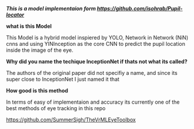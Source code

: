 ***This is a model implementaion form https://github.com/isohrab/Pupil-locator***

**what is this Model**

This Model is a hybrid model inspiered by YOLO, Network in Network (NiN) cnns and using YINInception as the core CNN to predict the pupil location inside the image of the eye.

**Why did you name the techique InceptionNet if thats not what its called?**

The authors of the original paper did not specifiy a name, and since its super close to InceptionNet I just named it that

**How good is this method**

In terms of easy of implementaion and accuracy its currently one of the best methods of eye tracking in this repo


https://github.com/SummerSigh/TheVrMLEyeToolbox